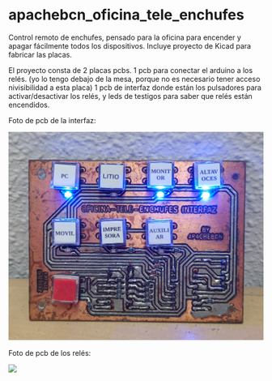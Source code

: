 # apachebcn_oficina_tele_enchufes



Control remoto de enchufes, pensado para la oficina para encender y apagar fácilmente todos los dispositivos.
Incluye proyecto de Kicad para fabricar las placas.

El proyecto consta de 2 placas pcbs.
1 pcb para conectar el arduino a los relés. (yo lo tengo debajo de la mesa, porque no es necesario tener acceso nivisibilidad a esta placa)
1 pcb de interfaz donde están los pulsadores para activar/desactivar los relés, y leds de testigos para saber que relés están encendidos.

Foto de pcb de la interfaz:

![](interfaz.jpg)

Foto de pcb de los relés:

![](reles.jpg)
